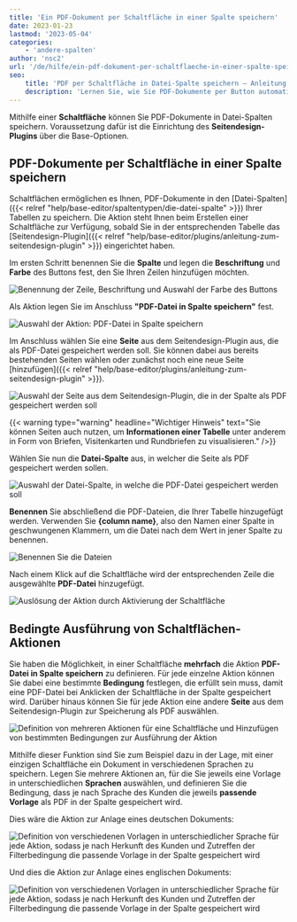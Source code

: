 ```yaml
---
title: 'Ein PDF-Dokument per Schaltfläche in einer Spalte speichern'
date: 2023-01-23
lastmod: '2023-05-04'
categories:
    - 'andere-spalten'
author: 'nsc2'
url: '/de/hilfe/ein-pdf-dokument-per-schaltflaeche-in-einer-spalte-speichern'
seo:
    title: 'PDF per Schaltfläche in Datei-Spalte speichern – Anleitung'
    description: 'Lernen Sie, wie Sie PDF-Dokumente per Button automatisch in Datei-Spalten Ihrer SeaTable-Tabelle speichern und Vorlagen an Bedingungen knüpfen.'
---
```


Mithilfe einer **Schaltfläche** können Sie PDF-Dokumente in Datei-Spalten speichern. Voraussetzung dafür ist die Einrichtung des **Seitendesign-Plugins** über die Base-Optionen.

## PDF-Dokumente per Schaltfläche in einer Spalte speichern

Schaltflächen ermöglichen es Ihnen, PDF-Dokumente in den [Datei-Spalten]({{< relref "help/base-editor/spaltentypen/die-datei-spalte" >}}) Ihrer Tabellen zu speichern. Die Aktion steht Ihnen beim Erstellen einer Schaltfläche zur Verfügung, sobald Sie in der entsprechenden Tabelle das [Seitendesign-Plugin]({{< relref "help/base-editor/plugins/anleitung-zum-seitendesign-plugin" >}}) eingerichtet haben.

Im ersten Schritt benennen Sie die **Spalte** und legen die **Beschriftung** und **Farbe** des Buttons fest, den Sie Ihren Zeilen hinzufügen möchten.

![Benennung der Zeile, Beschriftung und Auswahl der Farbe des Buttons](images/name-button-and-select-colour.png)

Als Aktion legen Sie im Anschluss **"PDF-Datei in Spalte speichern"** fest.

![Auswahl der Aktion: PDF-Datei in Spalte speichern](images/create-pdf-design-and-save-to-column.png)

Im Anschluss wählen Sie eine **Seite** aus dem Seitendesign-Plugin aus, die als PDF-Datei gespeichert werden soll. Sie können dabei aus bereits bestehenden Seiten wählen oder zunächst noch eine neue Seite [hinzufügen]({{< relref "help/base-editor/plugins/anleitung-zum-seitendesign-plugin" >}}).

![Auswahl der Seite aus dem Seitendesign-Plugin, die in der Spalte als PDF gespeichert werden soll](images/select-file-to-create-PDF-with.png)

{{< warning  type="warning" headline="Wichtiger Hinweis"  text="Sie können Seiten auch nutzen, um **Informationen einer Tabelle** unter anderem in Form von Briefen, Visitenkarten und Rundbriefen zu visualisieren." />}}

Wählen Sie nun die **Datei-Spalte** aus, in welcher die Seite als PDF gespeichert werden sollen.

![Auswahl der Datei-Spalte, in welche die PDF-Datei gespeichert werden soll](images/select-column-to-put-PDF.png)

**Benennen** Sie abschließend die PDF-Dateien, die Ihrer Tabelle hinzugefügt werden. Verwenden Sie **{column name}**, also den Namen einer Spalte in geschwungenen Klammern, um die Datei nach dem Wert in jener Spalte zu benennen.

![Benennen Sie die Dateien](images/PDF-file-name.png)

Nach einem Klick auf die Schaltfläche wird der entsprechenden Zeile die ausgewählte **PDF-Datei** hinzugefügt.

![Auslösung der Aktion durch Aktivierung der Schaltfläche](images/pdf-example.gif)

## Bedingte Ausführung von Schaltflächen-Aktionen

Sie haben die Möglichkeit, in einer Schaltfläche **mehrfach** die Aktion **PDF-Datei in Spalte speichern** zu definieren. Für jede einzelne Aktion können Sie dabei eine bestimmte **Bedingung** festlegen, die erfüllt sein muss, damit eine PDF-Datei bei Anklicken der Schaltfläche in der Spalte gespeichert wird. Darüber hinaus können Sie für jede Aktion eine andere **Seite** aus dem Seitendesign-Plugin zur Speicherung als PDF auswählen.

![Definition von mehreren Aktionen für eine Schaltfläche und Hinzufügen von bestimmten Bedingungen zur Ausführung der Aktion](images/add-several-actions-and-conditions-to-button.jpg)

Mithilfe dieser Funktion sind Sie zum Beispiel dazu in der Lage, mit einer einzigen Schaltfläche ein Dokument in verschiedenen Sprachen zu speichern. Legen Sie mehrere Aktionen an, für die Sie jeweils eine Vorlage in unterschiedlichen **Sprachen** auswählen, und definieren Sie die Bedingung, dass je nach Sprache des Kunden die jeweils **passende Vorlage** als PDF in der Spalte gespeichert wird.

Dies wäre die Aktion zur Anlage eines deutschen Dokuments:

![Definition von verschiedenen Vorlagen in unterschiedlicher Sprache für jede Aktion, sodass je nach Herkunft des Kunden und Zutreffen der Filterbedingung die passende Vorlage in der Spalte gespeichert wird](images/create-pdf-via-button-condition-1.png)

Und dies die Aktion zur Anlage eines englischen Dokuments:

![Definition von verschiedenen Vorlagen in unterschiedlicher Sprache für jede Aktion, sodass je nach Herkunft des Kunden und Zutreffen der Filterbedingung die passende Vorlage in der Spalte gespeichert wird](images/create-pdf-via-button-condition-2.png)
